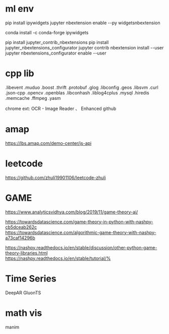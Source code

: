 # ml env
<!-- With pip -->
pip install ipywidgets 
jupyter nbextension enable --py widgetsnbextension 
<!-- With conda -->
conda install -c conda-forge ipywidgets 

pip install jupyter_contrib_nbextensions 
pip install jupyter_nbextensions_configurator 
jupyter contrib nbextension install --user 
jupyter nbextensions_configurator enable --user 

# cpp lib
.libevent .muduo .boost .thrift .protobuf .glog .libconfig .geos .libsvm .curl .json-cpp .opencv .openblas .libconhash .liblog4cplus .mysql .hiredis .memcache .ffmpeg .yasm

chrome ext: OCR - Image Reader 、 Enhanced github

# amap
https://lbs.amap.com/demo-center/js-api

# leetcode
https://github.com/zhuli19901106/leetcode-zhuli


# GAME
https://www.analyticsvidhya.com/blog/2019/11/game-theory-ai/

https://towardsdatascience.com/game-theory-in-python-with-nashpy-cb5dceab262c   
https://towardsdatascience.com/algorithmic-game-theory-with-nashpy-a73caf14296b

https://nashpy.readthedocs.io/en/stable/discussion/other-python-game-theory-libraries.html    
https://nashpy.readthedocs.io/en/stable/tutorial/% 


# Time Series
DeepAR
GluonTS

# math vis
manim
